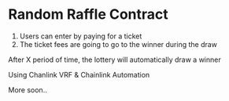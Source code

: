 # Random Raffle Contract

1. Users can enter by paying for a ticket
2. The ticket fees are going to go to the winner during the draw

After X period of time, the lottery will automatically draw a winner

Using Chanlink VRF & Chainlink Automation

More soon..
